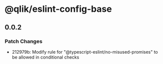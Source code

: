 # @qlik/eslint-config-base

## 0.0.2

### Patch Changes

- 212979b: Modify rule for "@typescript-eslint/no-misused-promises" to be allowed in conditional checks
